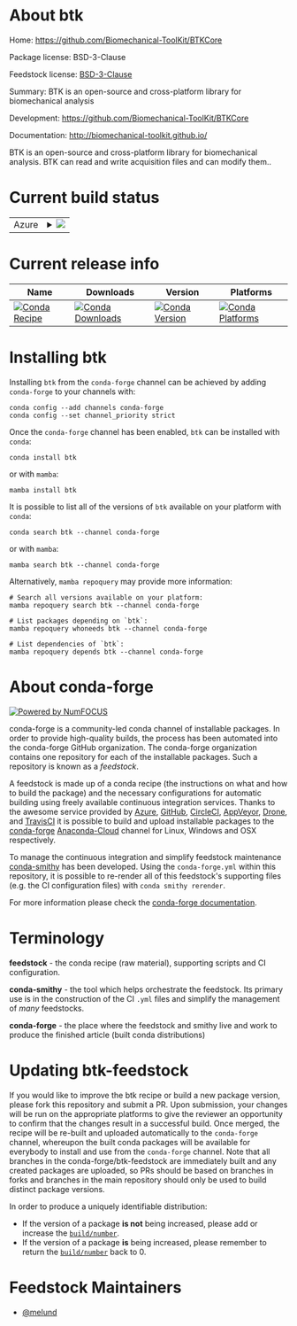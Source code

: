 About btk
=========

Home: https://github.com/Biomechanical-ToolKit/BTKCore

Package license: BSD-3-Clause

Feedstock license: [BSD-3-Clause](https://github.com/conda-forge/btk-feedstock/blob/main/LICENSE.txt)

Summary: BTK is an open-source and cross-platform library for biomechanical analysis

Development: https://github.com/Biomechanical-ToolKit/BTKCore

Documentation: http://biomechanical-toolkit.github.io/

BTK is an open-source and cross-platform library for biomechanical analysis.
BTK can read and write acquisition files and can modify them..


Current build status
====================


<table>
    
  <tr>
    <td>Azure</td>
    <td>
      <details>
        <summary>
          <a href="https://dev.azure.com/conda-forge/feedstock-builds/_build/latest?definitionId=8809&branchName=main">
            <img src="https://dev.azure.com/conda-forge/feedstock-builds/_apis/build/status/btk-feedstock?branchName=main">
          </a>
        </summary>
        <table>
          <thead><tr><th>Variant</th><th>Status</th></tr></thead>
          <tbody><tr>
              <td>win_64_numpy1.20python3.8.____cpython</td>
              <td>
                <a href="https://dev.azure.com/conda-forge/feedstock-builds/_build/latest?definitionId=8809&branchName=main">
                  <img src="https://dev.azure.com/conda-forge/feedstock-builds/_apis/build/status/btk-feedstock?branchName=main&jobName=win&configuration=win%20win_64_numpy1.20python3.8.____cpython" alt="variant">
                </a>
              </td>
            </tr><tr>
              <td>win_64_numpy1.20python3.9.____cpython</td>
              <td>
                <a href="https://dev.azure.com/conda-forge/feedstock-builds/_build/latest?definitionId=8809&branchName=main">
                  <img src="https://dev.azure.com/conda-forge/feedstock-builds/_apis/build/status/btk-feedstock?branchName=main&jobName=win&configuration=win%20win_64_numpy1.20python3.9.____cpython" alt="variant">
                </a>
              </td>
            </tr><tr>
              <td>win_64_numpy1.21python3.10.____cpython</td>
              <td>
                <a href="https://dev.azure.com/conda-forge/feedstock-builds/_build/latest?definitionId=8809&branchName=main">
                  <img src="https://dev.azure.com/conda-forge/feedstock-builds/_apis/build/status/btk-feedstock?branchName=main&jobName=win&configuration=win%20win_64_numpy1.21python3.10.____cpython" alt="variant">
                </a>
              </td>
            </tr><tr>
              <td>win_64_numpy1.23python3.11.____cpython</td>
              <td>
                <a href="https://dev.azure.com/conda-forge/feedstock-builds/_build/latest?definitionId=8809&branchName=main">
                  <img src="https://dev.azure.com/conda-forge/feedstock-builds/_apis/build/status/btk-feedstock?branchName=main&jobName=win&configuration=win%20win_64_numpy1.23python3.11.____cpython" alt="variant">
                </a>
              </td>
            </tr>
          </tbody>
        </table>
      </details>
    </td>
  </tr>
</table>

Current release info
====================

| Name | Downloads | Version | Platforms |
| --- | --- | --- | --- |
| [![Conda Recipe](https://img.shields.io/badge/recipe-btk-green.svg)](https://anaconda.org/conda-forge/btk) | [![Conda Downloads](https://img.shields.io/conda/dn/conda-forge/btk.svg)](https://anaconda.org/conda-forge/btk) | [![Conda Version](https://img.shields.io/conda/vn/conda-forge/btk.svg)](https://anaconda.org/conda-forge/btk) | [![Conda Platforms](https://img.shields.io/conda/pn/conda-forge/btk.svg)](https://anaconda.org/conda-forge/btk) |

Installing btk
==============

Installing `btk` from the `conda-forge` channel can be achieved by adding `conda-forge` to your channels with:

```
conda config --add channels conda-forge
conda config --set channel_priority strict
```

Once the `conda-forge` channel has been enabled, `btk` can be installed with `conda`:

```
conda install btk
```

or with `mamba`:

```
mamba install btk
```

It is possible to list all of the versions of `btk` available on your platform with `conda`:

```
conda search btk --channel conda-forge
```

or with `mamba`:

```
mamba search btk --channel conda-forge
```

Alternatively, `mamba repoquery` may provide more information:

```
# Search all versions available on your platform:
mamba repoquery search btk --channel conda-forge

# List packages depending on `btk`:
mamba repoquery whoneeds btk --channel conda-forge

# List dependencies of `btk`:
mamba repoquery depends btk --channel conda-forge
```


About conda-forge
=================

[![Powered by
NumFOCUS](https://img.shields.io/badge/powered%20by-NumFOCUS-orange.svg?style=flat&colorA=E1523D&colorB=007D8A)](https://numfocus.org)

conda-forge is a community-led conda channel of installable packages.
In order to provide high-quality builds, the process has been automated into the
conda-forge GitHub organization. The conda-forge organization contains one repository
for each of the installable packages. Such a repository is known as a *feedstock*.

A feedstock is made up of a conda recipe (the instructions on what and how to build
the package) and the necessary configurations for automatic building using freely
available continuous integration services. Thanks to the awesome service provided by
[Azure](https://azure.microsoft.com/en-us/services/devops/), [GitHub](https://github.com/),
[CircleCI](https://circleci.com/), [AppVeyor](https://www.appveyor.com/),
[Drone](https://cloud.drone.io/welcome), and [TravisCI](https://travis-ci.com/)
it is possible to build and upload installable packages to the
[conda-forge](https://anaconda.org/conda-forge) [Anaconda-Cloud](https://anaconda.org/)
channel for Linux, Windows and OSX respectively.

To manage the continuous integration and simplify feedstock maintenance
[conda-smithy](https://github.com/conda-forge/conda-smithy) has been developed.
Using the ``conda-forge.yml`` within this repository, it is possible to re-render all of
this feedstock's supporting files (e.g. the CI configuration files) with ``conda smithy rerender``.

For more information please check the [conda-forge documentation](https://conda-forge.org/docs/).

Terminology
===========

**feedstock** - the conda recipe (raw material), supporting scripts and CI configuration.

**conda-smithy** - the tool which helps orchestrate the feedstock.
                   Its primary use is in the construction of the CI ``.yml`` files
                   and simplify the management of *many* feedstocks.

**conda-forge** - the place where the feedstock and smithy live and work to
                  produce the finished article (built conda distributions)


Updating btk-feedstock
======================

If you would like to improve the btk recipe or build a new
package version, please fork this repository and submit a PR. Upon submission,
your changes will be run on the appropriate platforms to give the reviewer an
opportunity to confirm that the changes result in a successful build. Once
merged, the recipe will be re-built and uploaded automatically to the
`conda-forge` channel, whereupon the built conda packages will be available for
everybody to install and use from the `conda-forge` channel.
Note that all branches in the conda-forge/btk-feedstock are
immediately built and any created packages are uploaded, so PRs should be based
on branches in forks and branches in the main repository should only be used to
build distinct package versions.

In order to produce a uniquely identifiable distribution:
 * If the version of a package **is not** being increased, please add or increase
   the [``build/number``](https://docs.conda.io/projects/conda-build/en/latest/resources/define-metadata.html#build-number-and-string).
 * If the version of a package **is** being increased, please remember to return
   the [``build/number``](https://docs.conda.io/projects/conda-build/en/latest/resources/define-metadata.html#build-number-and-string)
   back to 0.

Feedstock Maintainers
=====================

* [@melund](https://github.com/melund/)

